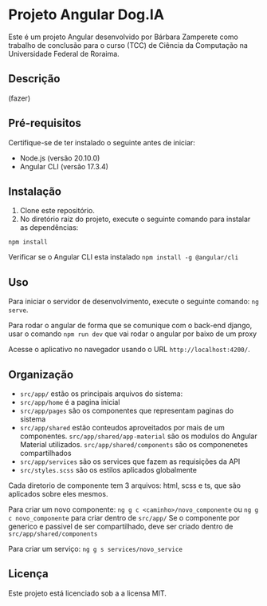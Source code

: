 # Projeto Angular Dog.IA

Este é um projeto Angular desenvolvido por Bárbara Zamperete como trabalho de conclusão para o curso (TCC) de Ciência da Computação na Universidade Federal de Roraima.

## Descrição

(fazer)

## Pré-requisitos

Certifique-se de ter instalado o seguinte antes de iniciar:

- Node.js (versão 20.10.0)
- Angular CLI (versão 17.3.4)

## Instalação

1. Clone este repositório.
2. No diretório raiz do projeto, execute o seguinte comando para instalar as dependências:

``` npm install ```

Verificar se o Angular CLI esta instalado
`npm install -g @angular/cli`

## Uso

Para iniciar o servidor de desenvolvimento, execute o seguinte comando: `ng serve`.

Para rodar o angular de forma que se comunique com o back-end django, usar o comando `npm run dev` que vai rodar o angular por baixo de um proxy

Acesse o aplicativo no navegador usando o URL `http://localhost:4200/`.

## Organização

- `src/app/` estão os principais arquivos do sistema:
- `src/app/home` é a pagina inicial
- `src/app/pages` são os componentes que representam paginas do sistema
- `src/app/shared` estão conteudos aproveitados por mais de um componentes. `src/app/shared/app-material` são os modulos do Angular Material utilizados. `src/app/shared/components` são os componenetes compartilhados
- `src/app/services` são os services que fazem as requisições da API
- `src/styles.scss` são os estilos aplicados globalmente 

Cada diretorio de componente tem 3 arquivos: html, scss e ts, que são aplicados sobre eles mesmos.

Para criar um novo componente:
`ng g c <caminho>/novo_componente` ou `ng g c novo_componente` para criar dentro de `src/app/` 
Se o componente por generico e passivel de ser compartilhado, deve ser criado dentro de `src/app/shared/components`

Para criar um serviço:
`ng g s services/novo_service`


## Licença

Este projeto está licenciado sob a a licensa MIT.
